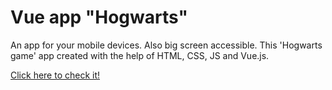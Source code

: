 # Vue app "Hogwarts"
An app for your mobile devices. Also big screen accessible. This 'Hogwarts game' app created with the help of HTML, CSS, JS and  Vue.js.

[Click here to check it!](https://mariazakharova0805.github.io/Hogwarts_vueApp/)
